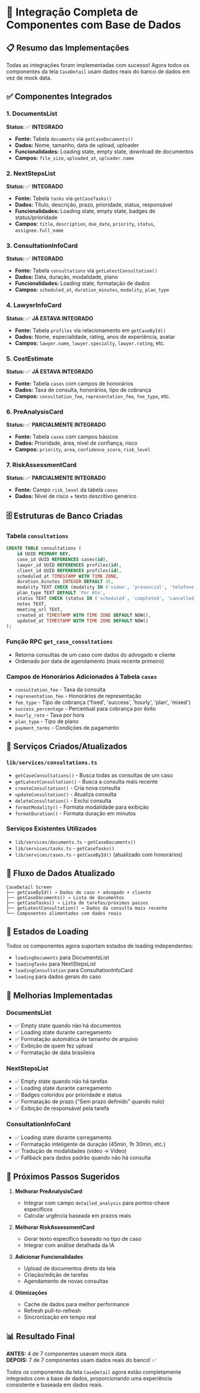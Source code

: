 # 🔗 Integração Completa de Componentes com Base de Dados

## 📋 Resumo das Implementações

Todas as integrações foram implementadas com sucesso! Agora todos os componentes da tela `CaseDetail` usam dados reais do banco de dados em vez de mock data.

## ✅ Componentes Integrados

### **1. DocumentsList** 
**Status:** ✅ **INTEGRADO**
- **Fonte:** Tabela `documents` via `getCaseDocuments()`
- **Dados:** Nome, tamanho, data de upload, uploader
- **Funcionalidades:** Loading state, empty state, download de documentos
- **Campos:** `file_size`, `uploaded_at`, `uploader.name`

### **2. NextStepsList**
**Status:** ✅ **INTEGRADO**
- **Fonte:** Tabela `tasks` via `getCaseTasks()`
- **Dados:** Título, descrição, prazo, prioridade, status, responsável
- **Funcionalidades:** Loading state, empty state, badges de status/prioridade
- **Campos:** `title`, `description`, `due_date`, `priority`, `status`, `assignee.full_name`

### **3. ConsultationInfoCard**
**Status:** ✅ **INTEGRADO**
- **Fonte:** Tabela `consultations` via `getLatestConsultation()`
- **Dados:** Data, duração, modalidade, plano
- **Funcionalidades:** Loading state, formatação de dados
- **Campos:** `scheduled_at`, `duration_minutes`, `modality`, `plan_type`

### **4. LawyerInfoCard**
**Status:** ✅ **JÁ ESTAVA INTEGRADO**
- **Fonte:** Tabela `profiles` via relacionamento em `getCaseById()`
- **Dados:** Nome, especialidade, rating, anos de experiência, avatar
- **Campos:** `lawyer.name`, `lawyer.specialty`, `lawyer.rating`, etc.

### **5. CostEstimate**
**Status:** ✅ **JÁ ESTAVA INTEGRADO**
- **Fonte:** Tabela `cases` com campos de honorários
- **Dados:** Taxa de consulta, honorários, tipo de cobrança
- **Campos:** `consultation_fee`, `representation_fee`, `fee_type`, etc.

### **6. PreAnalysisCard**
**Status:** ✅ **PARCIALMENTE INTEGRADO**
- **Fonte:** Tabela `cases` com campos básicos
- **Dados:** Prioridade, área, nível de confiança, risco
- **Campos:** `priority`, `area`, `confidence_score`, `risk_level`

### **7. RiskAssessmentCard**
**Status:** ✅ **PARCIALMENTE INTEGRADO**
- **Fonte:** Campo `risk_level` da tabela `cases`
- **Dados:** Nível de risco + texto descritivo genérico

## 🗄️ Estruturas de Banco Criadas

### **Tabela `consultations`**
```sql
CREATE TABLE consultations (
    id UUID PRIMARY KEY,
    case_id UUID REFERENCES cases(id),
    lawyer_id UUID REFERENCES profiles(id),
    client_id UUID REFERENCES profiles(id),
    scheduled_at TIMESTAMP WITH TIME ZONE,
    duration_minutes INTEGER DEFAULT 45,
    modality TEXT CHECK (modality IN ('video', 'presencial', 'telefone')),
    plan_type TEXT DEFAULT 'Por Ato',
    status TEXT CHECK (status IN ('scheduled', 'completed', 'cancelled', 'rescheduled')),
    notes TEXT,
    meeting_url TEXT,
    created_at TIMESTAMP WITH TIME ZONE DEFAULT NOW(),
    updated_at TIMESTAMP WITH TIME ZONE DEFAULT NOW()
);
```

### **Função RPC `get_case_consultations`**
- Retorna consultas de um caso com dados do advogado e cliente
- Ordenado por data de agendamento (mais recente primeiro)

### **Campos de Honorários Adicionados à Tabela `cases`**
- `consultation_fee` - Taxa da consulta
- `representation_fee` - Honorários de representação  
- `fee_type` - Tipo de cobrança ('fixed', 'success', 'hourly', 'plan', 'mixed')
- `success_percentage` - Percentual para cobrança por êxito
- `hourly_rate` - Taxa por hora
- `plan_type` - Tipo de plano
- `payment_terms` - Condições de pagamento

## 📁 Serviços Criados/Atualizados

### **`lib/services/consultations.ts`**
- `getCaseConsultations()` - Busca todas as consultas de um caso
- `getLatestConsultation()` - Busca a consulta mais recente
- `createConsultation()` - Cria nova consulta
- `updateConsultation()` - Atualiza consulta
- `deleteConsultation()` - Exclui consulta
- `formatModality()` - Formata modalidade para exibição
- `formatDuration()` - Formata duração em minutos

### **Serviços Existentes Utilizados**
- `lib/services/documents.ts` - `getCaseDocuments()`
- `lib/services/tasks.ts` - `getCaseTasks()`
- `lib/services/cases.ts` - `getCaseById()` (atualizado com honorários)

## 🔄 Fluxo de Dados Atualizado

```
CaseDetail Screen
├── getCaseById() → Dados do caso + advogado + cliente
├── getCaseDocuments() → Lista de documentos
├── getCaseTasks() → Lista de tarefas/próximos passos  
├── getLatestConsultation() → Dados da consulta mais recente
└── Componentes alimentados com dados reais
```

## 🎯 Estados de Loading

Todos os componentes agora suportam estados de loading independentes:
- `loadingDocuments` para DocumentsList
- `loadingTasks` para NextStepsList  
- `loadingConsultation` para ConsultationInfoCard
- `loading` para dados gerais do caso

## 🔧 Melhorias Implementadas

### **DocumentsList**
- ✅ Empty state quando não há documentos
- ✅ Loading state durante carregamento
- ✅ Formatação automática de tamanho de arquivo
- ✅ Exibição de quem fez upload
- ✅ Formatação de data brasileira

### **NextStepsList**
- ✅ Empty state quando não há tarefas
- ✅ Loading state durante carregamento
- ✅ Badges coloridos por prioridade e status
- ✅ Formatação de prazo ("Sem prazo definido" quando nulo)
- ✅ Exibição de responsável pela tarefa

### **ConsultationInfoCard**
- ✅ Loading state durante carregamento
- ✅ Formatação inteligente de duração (45min, 1h 30min, etc.)
- ✅ Tradução de modalidades (video → Vídeo)
- ✅ Fallback para dados padrão quando não há consulta

## 🚀 Próximos Passos Sugeridos

1. **Melhorar PreAnalysisCard**
   - Integrar com campo `detailed_analysis` para pontos-chave específicos
   - Calcular urgência baseada em prazos reais

2. **Melhorar RiskAssessmentCard**
   - Gerar texto específico baseado no tipo de caso
   - Integrar com análise detalhada da IA

3. **Adicionar Funcionalidades**
   - Upload de documentos direto da tela
   - Criação/edição de tarefas
   - Agendamento de novas consultas

4. **Otimizações**
   - Cache de dados para melhor performance
   - Refresh pull-to-refresh
   - Sincronização em tempo real

## 📊 Resultado Final

**ANTES:** 4 de 7 componentes usavam mock data  
**DEPOIS:** 7 de 7 componentes usam dados reais do banco! ✅

Todos os componentes da tela `CaseDetail` agora estão completamente integrados com a base de dados, proporcionando uma experiência consistente e baseada em dados reais. 
